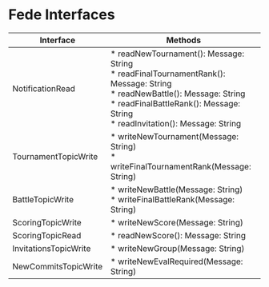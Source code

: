 # Fede Interfaces


| Interface | Methods |
| --------- | ------- |
| NotificationRead | * readNewTournament(): Message: String<br> * readFinalTournamentRank(): Message: String<br> * readNewBattle(): Message: String<br> * readFinalBattleRank(): Message: String<br> * readInvitation(): Message: String<br> |
| TournamentTopicWrite | * writeNewTournament(Message: String)<br> * writeFinalTournamentRank(Message: String) <br> |
| BattleTopicWrite | * writeNewBattle(Message: String)<br> * writeFinalBattleRank(Message: String) <br> |
| ScoringTopicWrite | * writeNewScore(Message: String)<br> |
| ScoringTopicRead | * readNewScore(): Message: String<br> |
| InvitationsTopicWrite | * writeNewGroup(Message: String) <br>|
| NewCommitsTopicWrite | * writeNewEvalRequired(Message: String) <br> |


